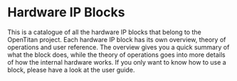 # Hardware IP Blocks

This is a catalogue of all the hardware IP blocks that belong to the OpenTitan project.
Each hardware IP block has its own overview, theory of operations and user reference.
The overview gives you a quick summary of what the block does, while the theory of operations goes into more details of how the internal hardware works.
If you only want to know how to use a block, please have a look at the user guide.